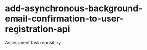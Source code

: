 # add-asynchronous-background-email-confirmation-to-user-registration-api
Assessment task repository
